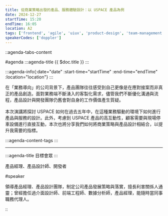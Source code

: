 ```yaml
---
title: 從商業策略出發的產品、服務體驗設計：以 USPACE 產品為例
date: 2024-12-27
startTime: 15:20
endTime: 16:05
location: A2
tags: ['frontend', 'agile', 'uiux', 'product-design', 'team-management']
speakerCodes: ['doppler']
---
```


::agenda-tabs-content
<!--議程資訊-->
#agenda
:::agenda-title
{{ $doc.title }}
:::

:::agenda-info{:date="date" :start-time="startTime" :end-time="endTime" :location="location"}
:::

<!--議程資訊(內容)-->
在「業務導向」的公司背景下，產品團隊往往感受到自己更像是在應對接案而非真正的產品創造。面對業務端不斷湧入的客製化需求，儘管我們不斷優化溝通與流程，產品設計與開發團隊仍舊會對自身的工作價值產生質疑。
<br><br>
本次演講將探討 USPACE 如何在過去五年中，在這種業務驅動的環境下如何進行產品與服務的設計。此外，考慮到 USPACE 產品的高互動性，顧客需要與現場停車設備進行直接互動，本次也將分享我們如何將商業策略與產品設計相結合，以提升我需要的指標。

:::agenda-content-tags
:::

---

:::agenda-title
目標會眾
:::

<!--目標會眾(內容)-->
產品經理、產品設計師、開發者

<!--講者介紹-->
#speaker
<!--講者介紹(內容)-->
領導產品經理、產品設計團隊，制定公司產品發展策略與落實，擅長利害關係人通靈；曾經擔任過介面設計師、前端工程師、數據分析師，產品經理，能隨時當同事職務代理人。

::
